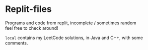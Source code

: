 # Replit-files
Programs and code from replit, incomplete / sometimes random  
feel free to check around!

`local` contains my LeetCode solutions, in Java and C++, with some comments.
